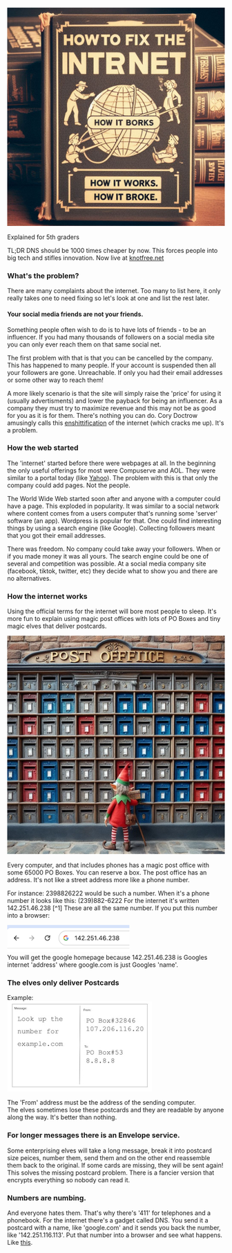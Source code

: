 
![Old fashioned book cover saying "How to fix the internet. How it works. How it broke."](/images/HowToFix.png)
 
Explained for 5th graders
 

TL;DR DNS should be 1000 times cheaper by now. This forces people into big tech and stifles innovation. Now live at [knotfree.net](https://knotfree.net)

### What's the problem?
There are many complaints about the internet. Too many to list here, it only really takes one to need fixing so let's look at one and list the rest later.

#### Your social media friends are not your friends. 
Something people often wish to do is to have lots of friends - to be an influencer. If you had many thousands of followers on a social media site you can only ever reach them on that same social net. 

The first problem with that is that you can be cancelled by the company. This has happened to many people. If your account is suspended then all your followers are gone. Unreachable. If only you had their email addresses or some other way to reach them!

A more likely scenario is that the site will simply raise the 'price' for using it (usually advertisments) and lower the payback for being an influencer. As a company they must try to maximize revenue and this may not be as good for you as it is for them. There's nothing you can do. Cory Doctrow amusingly calls this [enshittification](https://pluralistic.net/2023/01/21/potemkin-ai/#hey-guys) of the internet (which cracks me up). It's a problem.

### How the web started

The 'internet' started before there were webpages at all. In the beginning the only useful offerings for most were Compuserve and AOL. They were similar to a portal today (like [Yahoo](https://yahoo.com)). The problem with this is that only the company could add pages. Not the people.

The World Wide Web started soon after and anyone with a computer could have a page. This exploded in popularity. It was similar to a social network where content comes from a users computer that's running some 'server' software (an app). Wordpress is popular for that. One could find interesting things by using a search engine (like Google). Collecting followers meant that you got their email addresses.

There was freedom. No company could take away your followers. When or if you made money it was all yours. The search engine could be one of several and competition was possible. At a social media company site (facebook, tiktok, twitter, etc) they decide what to show you and there are no alternatives.

### How the internet works

Using the official terms for the internet will bore most people to sleep. It's more fun to explain using magic post offices with lots of PO Boxes and tiny magic elves that deliver postcards.

![A wall of post office boxes with a very tiny magic elf](/images/ElfBoxes1.jpeg)

Every computer, and that includes phones has a magic post office with some 65000 PO Boxes. You can reserve a box. The post office has an address. It's not like a street address more like a phone number.

For instance: 2398826222 would be such a number. When it's a phone number it looks like this: (239)882-6222  For the internet it's written 142.251.46.238 [^1] These are all the same number. If you put this number into a browser:

![google](/images/ip-of-google.png)  
You will get the google homepage because 142.251.46.238 is Googles internet 'address' where google.com is just Googles 'name'.
 
### The elves only deliver Postcards
Example:   
 ![example postcard](/images/Postcard-dns.jpg)

The 'From' address must be the address of the sending computer.   
The elves sometimes lose these postcards and they are readable by anyone along the way. It's better than nothing. 

### For longer messages there is an Envelope service.
Some enterprising elves will take a long message, break it into postcard size peices, number them, send them and on the other end reassemble them back to the original. If some cards are missing, they will be sent again! This solves the missing postcard problem. There is a fancier version that encrypts everything so nobody can read it.

### Numbers are numbing. 

And everyone hates them. That's why there's '411' for telephones and a phonebook. 
For the internet there's a gadget called DNS. You send it a postcard with a name, like 'google.com' and it sends you back the number, like '142.251.116.113'. Put that number into a browser and see what happens. Like [this](http://142.251.116.113).



<!-- ### More and more and more


### You'll want a name. Or, several.


### You're not really 'on' the internet.


### etc

 -->
<!-- 


[^1]: https://www.ipaddressguide.com/ip will convert from number to internet address. 



 and elf :joy: ok

142.251.46.238

see:  https://pluralistic.net/2023/01/21/potemkin-ai/#hey-guys

disdisenshittified:
https://doctorow.medium.com/https-commons-wikimedia-org-wiki-file-hal9000-svg-2c39e01158eb

https://cogdogblog.com/2024/01/de-enshittification-recipes/


 -->

